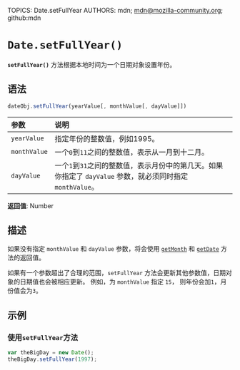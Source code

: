 TOPICS: Date.setFullYear
AUTHORS: mdn; mdn@mozilla-community.org; github:mdn

# `Date.setFullYear()`

**`setFullYear()`** 方法根据本地时间为一个日期对象设置年份。

## 语法

```javascript
dateObj.setFullYear(yearValue[, monthValue[, dayValue]])
```

| 参数 | 说明 |
| :-- | :-- |
| `yearValue` | 指定年份的整数值，例如1995。 |
| `monthValue` | 一个`0`到`11`之间的整数值，表示从一月到十二月。 |
| `dayValue` | 一个`1`到`31`之间的整数值，表示月份中的第几天。如果你指定了 `dayValue` 参数，就必须同时指定 `monthValue`。 |

**返回值**: Number

## 描述

如果没有指定 `monthValue` 和 `dayValue` 参数，将会使用 [`getMonth`](/zh-hans/webfrontend/Date.getMonth) 和
[`getDate`](/zh-hans/webfrontend/Date.getDate) 方法的返回值。

如果有一个参数超出了合理的范围，`setFullYear` 方法会更新其他参数值，日期对象的日期值也会被相应更新。 例如，为 `monthValue` 指定 `15`， 则年份会加`1`，月份值会为`3`。

## 示例

### 使用`setFullYear`方法

```javascript
var theBigDay = new Date();
theBigDay.setFullYear(1997);
```
